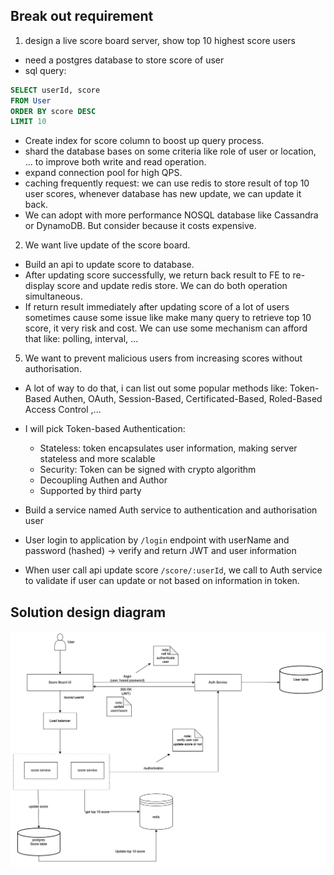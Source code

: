 ## Break out requirement

1. design a live score board server, show top 10 highest score users

- need a postgres database to store score of user
- sql query:

```sql
SELECT userId, score
FROM User
ORDER BY score DESC
LIMIT 10
```

- Create index for score column to boost up query process.
- shard the database bases on some criteria like role of user or location, ... to improve both write and read operation.
- expand connection pool for high QPS.
- caching frequently request: we can use redis to store result of top 10 user scores, whenever database has new update, we can update it back.
- We can adopt with more performance NOSQL database like Cassandra or DynamoDB. But consider because it costs expensive.

2. We want live update of the score board.

- Build an api to update score to database.
- After updating score successfully, we return back result to FE to re-display score and update redis store. We can do both operation simultaneous.
- If return result immediately after updating score of a lot of users sometimes cause some issue like make many query to retrieve top 10 score, it very risk and cost. We can use some mechanism can afford that like: polling, interval, ...

5. We want to prevent malicious users from increasing scores without authorisation.

- A lot of way to do that, i can list out some popular methods like: Token-Based Authen, OAuth,
  Session-Based,
  Certificated-Based,
  Roled-Based
  Access Control
  ,...
- I will pick Token-based Authentication:

  - Stateless: token encapsulates user information, making server stateless and more scalable
  - Security: Token can be signed with crypto algorithm
  - Decoupling Authen and Author
  - Supported by third party

- Build a service named Auth service to authentication and authorisation user
- User login to application by `/login` endpoint with userName and password (hashed) -> verify and return JWT and user information
- When user call api update score `/score/:userId`, we call to Auth service to validate if user can update or not based on information in token.

## Solution design diagram

![alt text](assets/image.png)
